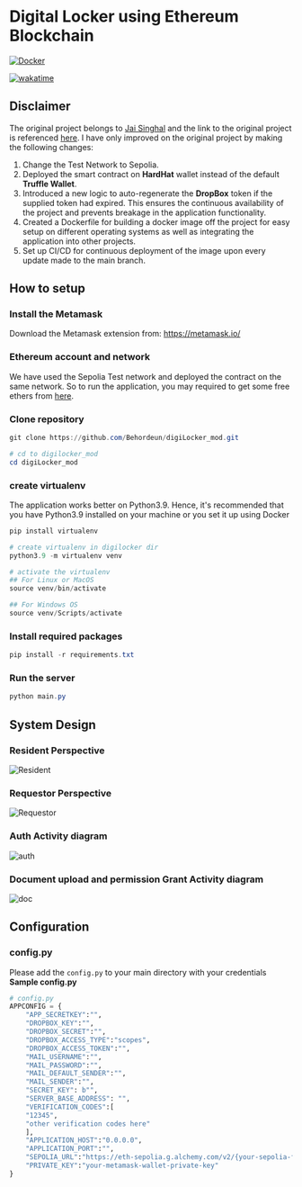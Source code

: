 # Digital Locker using Ethereum Blockchain

[![Docker](https://github.com/Behordeun/digiLocker_mod/actions/workflows/build_cicd.yml/badge.svg)](https://github.com/Behordeun/digiLocker_mod/actions/workflows/build_cicd.yml)

[![wakatime](https://wakatime.com/badge/user/e47dea41-8692-44e5-bd23-27b3544ed664/project/018b9bf5-3291-411c-9653-865e61cc89cb.svg)](https://wakatime.com/badge/user/e47dea41-8692-44e5-bd23-27b3544ed664/project/018b9bf5-3291-411c-9653-865e61cc89cb)

## Disclaimer

The original project belongs to [Jai Singhal](https://www.linkedin.com/in/jai-singhal/) and the link to the original project is referenced [here](https://github.com/jai-singhal/digiLocker). I have only improved on the original project by making the following changes:

1. Change the Test Network to Sepolia.
2. Deployed the smart contract on **HardHat** wallet instead of the default **Truffle Wallet**.
3. Introduced a new logic to auto-regenerate the __DropBox__ token if the supplied token had expired. This ensures the continuous availability of the project and prevents breakage in the application functionality.
4. Created a Dockerfile for building a docker image off the project for easy setup on different operating systems as well as integrating the application into other projects.
5. Set up CI/CD for continuous deployment of the image upon every update made to the main branch.

## How to setup

### Install the Metamask

Download the Metamask extension from: https://metamask.io/

### Ethereum account and network

We have used the Sepolia Test network and deployed the contract on the same network. So to run the application, you may required to get some free ethers from [here](https://sepoliafaucet.com/).

### Clone repository

```PowerShell
git clone https://github.com/Behordeun/digiLocker_mod.git

# cd to digilocker_mod
cd digiLocker_mod
```

### create virtualenv

The application works better on Python3.9. Hence, it's recommended that you have Python3.9 installed on your machine or you set it up using Docker

```PowerShell
pip install virtualenv

# create virtualenv in digilocker dir
python3.9 -m virtualenv venv

# activate the virtualenv
## For Linux or MacOS
source venv/bin/activate

## For Windows OS
source venv/Scripts/activate
```

### Install required packages

```powershell
pip install -r requirements.txt
```

### Run the server

```powershell
python main.py
```

## System Design

### Resident Perspective

![Resident](https://i.imgur.com/2Lrcsux.png)

### Requestor Perspective

![Requestor](https://i.imgur.com/QAuXW5V.png)

### Auth Activity diagram

![auth](https://i.imgur.com/SjtrkUV.png)

### Document upload and permission Grant Activity diagram

![doc](https://i.imgur.com/LeaB6zf.png)

## Configuration

### config.py

Please add the `config.py` to your main directory with your credentials
**Sample config.py**

```python
# config.py
APPCONFIG = {
    "APP_SECRETKEY":"",
    "DROPBOX_KEY":"",
    "DROPBOX_SECRET":"",
    "DROPBOX_ACCESS_TYPE":"scopes",
    "DROPBOX_ACCESS_TOKEN":"",
    "MAIL_USERNAME":"",
    "MAIL_PASSWORD":"",
    "MAIL_DEFAULT_SENDER":"",
    "MAIL_SENDER":"",
    "SECRET_KEY": b"",
    "SERVER_BASE_ADDRESS": "",
    "VERIFICATION_CODES":[
	"12345",
	"other verification codes here"
    ],
    "APPLICATION_HOST":"0.0.0.0",
    "APPLICATION_PORT":"",
    "SEPOLIA_URL":"https://eth-sepolia.g.alchemy.com/v2/{your-sepolia-faucet-accound-id}",
    "PRIVATE_KEY":"your-metamask-wallet-private-key"
}
```
